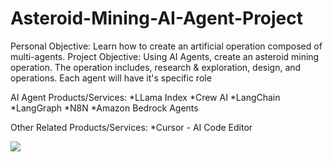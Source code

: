 # Asteroid-Mining-AI-Agent-Project
Personal Objective:
Learn how to create an artificial operation composed of multi-agents.
Project Objective:
Using AI Agents, create an asteroid mining operation. The operation includes, research & exploration, design, and operations. Each agent will have it's specific role

AI Agent Products/Services:
*LLama Index
*Crew AI
*LangChain
*LangGraph
*N8N
*Amazon Bedrock Agents

Other Related Products/Services:
*Cursor - AI Code Editor



[![](https://mermaid.ink/img/pako:eNqllUFvmzAYhv-K5aoTk0gFTVoCh0lJoG3a0KRJTxs7WGDAK9jIdpRkSf77GE6rlCraVMPFfr_vffScYAtjlmDowbRgqzhHXIJnP6KgfgY_BkJizkgCQkIJzcC0whxJwuhP0Ol8Gxo-4TiWjH9VheHfFOx8LEhGd2BkzDj7VS-AEFGU4de1UbPmGwOKio2Q79JbI6AZobi1fGc84zinJCaIvhssjAVL5QpxDFrFg8ybsgBfwIRlREgSix0Yn5AbN7X7lpxKH9pyKp58lFOD-b_k5lhgxOO8VgvWVcGU6Q6EJ-TCpvbYklPptC2n4tlHOTV4OiEXUfXWi-fnYCE3BQYp4yBmtZ9octGEI5CSovDObm58x7JMITl7wd5Zt9s9nDsrksjcu6zWZlNuZkpBEXxtwq024U6bsNAgHHPGB07fGQXB8L84lmUdE-61CQ_ahIk2Ya5BOOaEB45rBYFrfcbkUZsw1SbMtAlPnyJAE5aYl4gk9b9h23wYoMxxiSPo1ccE8ZcIRnRf76GlZIsNjaEn-RKbkLNllkMvRYWob8sqQRL7BGUclW9pheh3xsrXSn2F3hauoWeZcAM9u-9eXPeuuo7r9Pu9a9vp7034uynYF5Z6bOeyZ7uus_8DVXoXcw?type=png)](https://mermaid.live/edit#pako:eNqllUFvmzAYhv-K5aoTk0gFTVoCh0lJoG3a0KRJTxs7WGDAK9jIdpRkSf77GE6rlCraVMPFfr_vffScYAtjlmDowbRgqzhHXIJnP6KgfgY_BkJizkgCQkIJzcC0whxJwuhP0Ol8Gxo-4TiWjH9VheHfFOx8LEhGd2BkzDj7VS-AEFGU4de1UbPmGwOKio2Q79JbI6AZobi1fGc84zinJCaIvhssjAVL5QpxDFrFg8ybsgBfwIRlREgSix0Yn5AbN7X7lpxKH9pyKp58lFOD-b_k5lhgxOO8VgvWVcGU6Q6EJ-TCpvbYklPptC2n4tlHOTV4OiEXUfXWi-fnYCE3BQYp4yBmtZ9octGEI5CSovDObm58x7JMITl7wd5Zt9s9nDsrksjcu6zWZlNuZkpBEXxtwq024U6bsNAgHHPGB07fGQXB8L84lmUdE-61CQ_ahIk2Ya5BOOaEB45rBYFrfcbkUZsw1SbMtAlPnyJAE5aYl4gk9b9h23wYoMxxiSPo1ccE8ZcIRnRf76GlZIsNjaEn-RKbkLNllkMvRYWob8sqQRL7BGUclW9pheh3xsrXSn2F3hauoWeZcAM9u-9eXPeuuo7r9Pu9a9vp7034uynYF5Z6bOeyZ7uus_8DVXoXcw)
